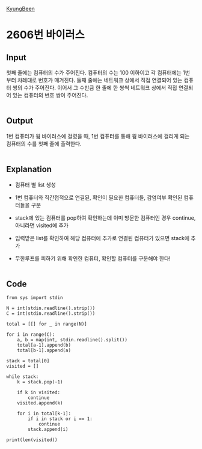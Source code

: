 [KyungBeen](../README.md)

# 2606번 바이러스

## Input

첫째 줄에는 컴퓨터의 수가 주어진다. 컴퓨터의 수는 100 이하이고 각 컴퓨터에는 1번 부터 차례대로 번호가 매겨진다. 둘째 줄에는 네트워크 상에서 직접 연결되어 있는 컴퓨터 쌍의 수가 주어진다. 이어서 그 수만큼 한 줄에 한 쌍씩 네트워크 상에서 직접 연결되어 있는 컴퓨터의 번호 쌍이 주어진다.
<br/><br/>

## Output

1번 컴퓨터가 웜 바이러스에 걸렸을 때, 1번 컴퓨터를 통해 웜 바이러스에 걸리게 되는 컴퓨터의 수를 첫째 줄에 출력한다.
<br/><br/>

## Explanation

- 컴퓨터 별 list 생성

- 1번 컴퓨터와 직간접적으로 연결된, 확인이 필요한 컴퓨터들, 감염여부 확인된 컴퓨터들을 구분

- stack에 있는 컴퓨터를 pop하여 확인하는데 이미 방문한 컴퓨터인 경우 continue, 아니라면 visited에 추가

- 입력받은 list를 확인하여 해당 컴퓨터에 추가로 연결된 컴퓨터가 있으면 stack에 추가

- 무한루프를 피하기 위해 확인한 컴퓨터, 확인할 컴퓨터를 구분해야 한다!
  <br/><br/>

## Code

```
from sys import stdin

N = int(stdin.readline().strip())
C = int(stdin.readline().strip())

total = [[] for _ in range(N)]

for i in range(C):
    a, b = map(int, stdin.readline().split())
    total[a-1].append(b)
    total[b-1].append(a)

stack = total[0]
visited = []

while stack:
    k = stack.pop(-1)

    if k in visited:
        continue
    visited.append(k)

    for i in total[k-1]:
        if i in stack or i == 1:
            continue
        stack.append(i)

print(len(visited))
```
